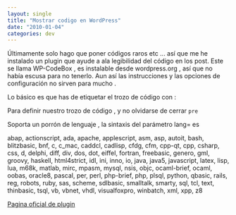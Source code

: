 ```yaml
---
layout: single
title: "Mostrar codigo en WordPress"
date: "2010-01-04"
categories: dev
---
```


Últimamente solo hago que poner códigos raros etc ... así que me he instalado un plugin que ayude a ala legibilidad del código en los post. Este se llama WP-CodeBox , es instalable desde wordpress.org , así que no había escusa para no tenerlo. Aun así las instrucciones y las opciones de configuración no sirven para mucho .

Lo básico es que has de etiquetar el trozo de código con :

Para definir nuestro trozo de código , y no olvidarse de cerrar `pre`

Soporta un porrón de lenguaje , la sintaxis del parámetro lang= es

abap, actionscript, ada, apache, applescript, asm, asp, autoit, bash, blitzbasic, bnf, c, c\_mac, caddcl, cadlisp, cfdg, cfm, cpp-qt, cpp, csharp, css, d, delphi, diff, div, dos, dot, eiffel, fortran, freebasic, genero, gml, groovy, haskell, html4strict, idl, ini, inno, io, java, java5, javascript, latex, lisp, lua, m68k, matlab, mirc, mpasm, mysql, nsis, objc, ocaml-brief, ocaml, oobas, oracle8, pascal, per, perl, php-brief, php, plsql, python, qbasic, rails, reg, robots, ruby, sas, scheme, sdlbasic, smalltalk, smarty, sql, tcl, text, thinbasic, tsql, vb, vbnet, vhdl, visualfoxpro, winbatch, xml, xpp, z8

[Pagina oficial de plugin](https://www.ericbess.com/ericblog/2008/03/03/wp-codebox/)
